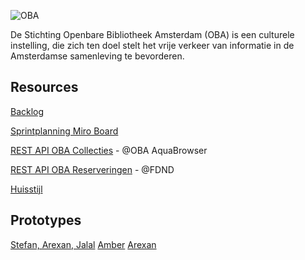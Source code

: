![OBA](https://user-images.githubusercontent.com/1061632/191293310-64f64c1f-8b5a-42a3-8181-d0fb240ebc56.png)

De Stichting Openbare Bibliotheek Amsterdam (OBA) is een culturele instelling, die zich ten doel stelt het vrije verkeer van informatie in de Amsterdamse samenleving te bevorderen.

## Resources

[Backlog](https://github.com/orgs/fdnd-agency/projects/5)

[Sprintplanning Miro Board](https://miro.com/app/board/uXjVPhXSEp0=/?share_link_id=432571571374)

[REST API OBA Collecties](https://zoeken.oba.nl/api/v1/) - @OBA AquaBrowser

[REST API OBA Reserveringen](https://api.oba.fdnd.nl/) - @FDND 

[Huisstijl](https://github.com/fdnd-agency/oba/blob/main/OBA%20Styleguide%202019.pdf)

## Prototypes
[Stefan, Arexan, Jalal](https://uninterested-shirt-seal.cyclic.app/)
[Amber](https://amberhva.github.io/fix-the-flow-interactive-website)
[Arexan](https://arexank.github.io/OBA-interactive-website/)
